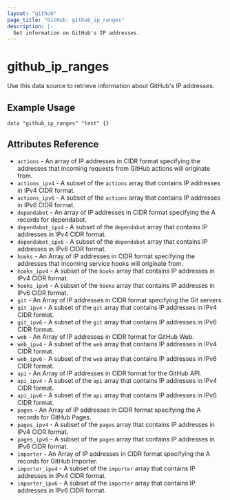 ```yaml
---
layout: "github"
page_title: "GitHub: github_ip_ranges"
description: |-
  Get information on GitHub's IP addresses.
---
```


# github_ip_ranges

Use this data source to retrieve information about GitHub's IP addresses.

## Example Usage

```hcl
data "github_ip_ranges" "test" {}
```

## Attributes Reference

 * `actions` - An array of IP addresses in CIDR format specifying the addresses that incoming requests from GitHub actions will originate from.
 * `actions_ipv4` - A subset of the `actions` array that contains IP addresses in IPv4 CIDR format.
 * `actions_ipv6` - A subset of the `actions` array that contains IP addresses in IPv6 CIDR format.
 * `dependabot` - An array of IP addresses in CIDR format specifying the A records for dependabot.
 * `dependabot_ipv4` - A subset of the `dependabot` array that contains IP addresses in IPv4 CIDR format.
 * `dependabot_ipv6` - A subset of the `dependabot` array that contains IP addresses in IPv6 CIDR format.
 * `hooks` - An Array of IP addresses in CIDR format specifying the addresses that incoming service hooks will originate from.
 * `hooks_ipv4` - A subset of the `hooks` array that contains IP addresses in IPv4 CIDR format.
 * `hooks_ipv6` - A subset of the `hooks` array that contains IP addresses in IPv6 CIDR format.
 * `git` - An Array of IP addresses in CIDR format specifying the Git servers.
 * `git_ipv4` - A subset of the `git` array that contains IP addresses in IPv4 CIDR format.
 * `git_ipv6` - A subset of the `git` array that contains IP addresses in IPv6 CIDR format.
 * `web` - An Array of IP addresses in CIDR format for GitHub Web.
 * `web_ipv4` - A subset of the `web` array that contains IP addresses in IPv4 CIDR format.
 * `web_ipv6` - A subset of the `web` array that contains IP addresses in IPv6 CIDR format.
 * `api` - An Array of IP addresses in CIDR format for the GitHub API.
 * `api_ipv4` - A subset of the `api` array that contains IP addresses in IPv4 CIDR format.
 * `api_ipv6` - A subset of the `api` array that contains IP addresses in IPv6 CIDR format.
 * `pages` - An Array of IP addresses in CIDR format specifying the A records for GitHub Pages.
 * `pages_ipv4` - A subset of the `pages` array that contains IP addresses in IPv4 CIDR format.
 * `pages_ipv6` - A subset of the `pages` array that contains IP addresses in IPv6 CIDR format.
 * `importer` - An Array of IP addresses in CIDR format specifying the A records for GitHub Importer.
 * `importer_ipv4` - A subset of the `importer` array that contains IP addresses in IPv4 CIDR format.
 * `importer_ipv6` - A subset of the `importer` array that contains IP addresses in IPv6 CIDR format.
